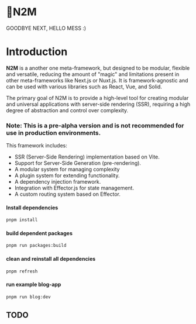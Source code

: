 # 👋N2M
GOODBYE NEXT, HELLO MESS :)

# Introduction

**N2M** is a another one meta-framework, but designed to be modular, flexible and versatile, reducing the amount of "magic" and limitations present in other meta-frameworks like Next.js or Nuxt.js. It is framework-agnostic and can be used with various libraries such as React, Vue, and Solid.

The primary goal of N2M is to provide a high-level tool for creating modular and universal applications with server-side rendering (SSR), requiring a high degree of abstraction and control over complexity.

###  **Note:** This is a pre-alpha version and is not recommended for use in production environments.

This framework includes:

- SSR (Server-Side Rendering) implementation based on Vite.
- Support for Server-Side Generation (pre-rendering).
- A modular system for managing complexity
- A plugin system for extending functionality.
- A dependency injection framework.
- Integration with Effector.js for state management.
- A custom routing system based on Effector.


#### Install dependencies
```bash
pnpm install
```

#### build dependent packages
```bash
pnpm run packages:build
```

#### clean and reinstall all dependencies
```bash
pnpm refresh
```

#### run example blog-app
```bash
pnpm run blog:dev
```


## TODO